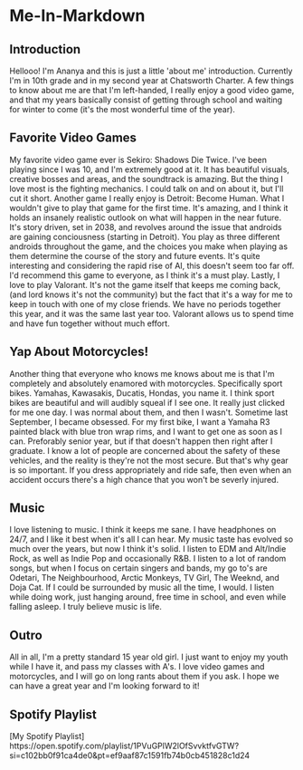 # Me-In-Markdown
## Introduction
<p> Hellooo! I'm Ananya and this is just a little 'about me' introduction. Currently I'm in 10th grade and in my second year at Chatsworth Charter. A few things to know about me are that I'm left-handed, I really enjoy a good video game, and that my years basically consist of getting through school and waiting for winter to come (it's the most wonderful time of the year). 

## Favorite Video Games 
<p> My favorite video game ever is Sekiro: Shadows Die Twice. I've been playing since I was 10, and I'm extremely good at it. It has beautiful visuals, creative bosses and areas, and the soundtrack is amazing. But the thing I love most is the fighting mechanics. I could talk on and on about it, but I'll cut it short. Another game I really enjoy is Detroit: Become Human. What I wouldn't give to play that game for the first time. It's amazing, and I think it holds an insanely realistic outlook on what will happen in the near future. It's story driven, set in 2038, and revolves around the issue that androids are gaining conciousness (starting in Detroit). You play as three different androids throughout the game, and the choices you make when playing as them determine the course of the story and future events. It's quite interesting and considering the rapid rise of AI, this doesn't seem too far off. I'd recommend this game to everyone, as I think it's a must play. Lastly, I love to play Valorant. It's not the game itself that keeps me coming back, (and lord knows it's not the community) but the fact that it's a way for me to keep in touch with one of my close friends. We have no periods together this year, and it was the same last year too. Valorant allows us to spend time and have fun together without much effort. 

## Yap About Motorcycles!
<p> Another thing that everyone who knows me knows about me is that I'm completely and absolutely enamored with motorcycles. Specifically sport bikes. Yamahas, Kawasakis, Ducatis, Hondas, you name it. I think sport bikes are beautiful and will audibly squeal if I see one. It really just clicked for me one day. I was normal about them, and then I wasn't. Sometime last September, I became obsessed. For my first bike, I want a Yamaha R3 painted black with blue tron wrap rims, and I want to get one as soon as I can. Preforably senior year, but if that doesn't happen then right after I graduate. I know a lot of people are concerned about the safety of these vehicles, and the reality is they're not the most secure. But that's why gear is so important. If you dress appropriately and ride safe, then even when an accident occurs there's a high chance that you won't be severly injured.

## Music
<p> I love listening to music. I think it keeps me sane. I have headphones on 24/7, and I like it best when it's all I can hear. My music taste has evolved so much over the years, but now I think it's solid. I listen to EDM and Alt/Indie Rock, as well as Indie Pop and occasionally R&B. I listen to a lot of random songs, but when I focus on certain singers and bands, my go to's are Odetari, The Neighbourhood, Arctic Monkeys, TV Girl, The Weeknd, and Doja Cat. If I could be surrounded by music all the time, I would. I listen while doing work, just hanging around, free time in school, and even while falling asleep. I truly believe music is life. 

## Outro
<p> All in all, I'm a pretty standard 15 year old girl. I just want to enjoy my youth while I have it, and pass my classes with A's. I love video games and motorcycles, and I will go on long rants about them if you ask. I hope we can have a great year and I'm looking forward to it!

## Spotify Playlist
<p> [My Spotify Playlist] https://open.spotify.com/playlist/1PVuGPlW2lOfSvvktfvGTW?si=c102bb0f91ca4de0&pt=ef9aaf87c1591fb74b0cb451828c1d24

